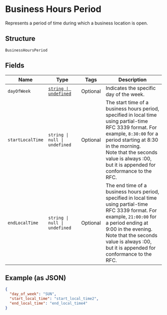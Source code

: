 <!-- Optimized: 2025-10-06 -->
<!-- RPM: 1.6.2.1.1.6.2.1_business-hours-period_20251006 -->
<!-- Session: E2E RPM DNA Application -->
<!-- AOM: RND (Reggie & Dro) -->
<!-- COI: TECHNOLOGY -->
<!-- RPM: HIGH -->
<!-- ACTION: BUILD -->

# Business Hours Period

Represents a period of time during which a business location is open.

## Structure

`BusinessHoursPeriod`

## Fields

| Name | Type | Tags | Description |
|  --- | --- | --- | --- |
| `dayOfWeek` | [`string \| undefined`](../../doc/models/day-of-week.md) | Optional | Indicates the specific day  of the week. |
| `startLocalTime` | `string \| null \| undefined` | Optional | The start time of a business hours period, specified in local time using partial-time<br>RFC 3339 format. For example, `8:30:00` for a period starting at 8:30 in the morning.<br>Note that the seconds value is always :00, but it is appended for conformance to the RFC. |
| `endLocalTime` | `string \| null \| undefined` | Optional | The end time of a business hours period, specified in local time using partial-time<br>RFC 3339 format. For example, `21:00:00` for a period ending at 9:00 in the evening.<br>Note that the seconds value is always :00, but it is appended for conformance to the RFC. |

## Example (as JSON)

```json
{
  "day_of_week": "SUN",
  "start_local_time": "start_local_time2",
  "end_local_time": "end_local_time4"
}
```
